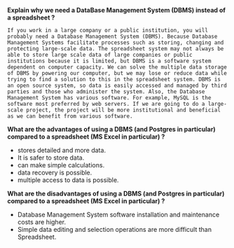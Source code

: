 **Explain why we need a DataBase Management System (DBMS) instead of a spreadsheet ?**

	If you work in a large company or a public institution, you will probably need a Database Management System (DBMS). Because Database Management Systems facilitate processes such as storing, changing and protecting large-scale data. The spreadsheet system may not always be able to store large scale data of large companies or public institutions because it is limited, but DBMS is a software system dependent on computer capacity. We can solve the multiple data storage of DBMS by powering our computer, but we may lose or reduce data while trying to find a solution to this in the spreadsheet system. DBMS is an open source system, so data is easily accessed and managed by third parties and those who administer the system. Also, the Database Management System has various software. For example, MySQL is the software most preferred by web servers. If we are going to do a large-scale project, the project will be more institutional and beneficial as we can benefit from various software.

**What are the advantages of using a DBMS (and Postgres in particular) compared to a spreadsheet (MS Excel in particular) ?**
- stores detailed and more data.
- It is safer to store data.
- can make simple calculations.
- data recovery is possible.
- multiple access to data is possible.

**What are the disadvantages of using a DBMS (and Postgres in particular) compared to a spreadsheet (MS Excel in particular) ?**
- Database Management System software installation and maintenance costs are higher.
- Simple data editing and selection operations are more difficult than Spreadsheet.
